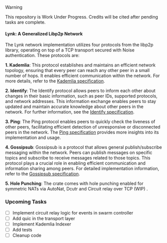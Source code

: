 > [!WARNING]
> This repository is Work Under Progress.
> Credits will be cited after pending tasks are complete.

#### Lynk: A Generalized Libp2p Network

The Lynk network implementation utilizes four protocols from the libp2p library, operating on top of a TCP transport secured with Noise authentication. These protocols are:

**1. Kademlia**: This protocol establishes and maintains an efficient network topology, ensuring that every peer can reach any other peer in a small number of hops. It enables efficient communication within the network. For more details, refer to the [Kademlia specification](https://github.com/libp2p/specs/tree/master/kad-dht).

**2. Identify**: The Identify protocol allows peers to inform each other about changes in their basic information, such as peer IDs, supported protocols, and network addresses. This information exchange enables peers to stay updated and maintain accurate knowledge about other peers in the network. For further information, see the [Identify specification](https://github.com/libp2p/specs/tree/master/identify).

**3. Ping**: The Ping protocol enables peers to quickly check the liveness of other peers, facilitating efficient detection of unresponsive or disconnected peers in the network. The [Ping specification](https://github.com/libp2p/specs/blob/master/ping/ping.md) provides more insights into its implementation and usage.

**4. Gossipsub**: Gossipsub is a protocol that allows general publish/subscribe messaging within the network. Peers can publish messages on specific topics and subscribe to receive messages related to those topics. This protocol plays a crucial role in enabling efficient communication and information sharing among peers. For detailed implementation information, refer to the [Gossipsub specification](https://github.com/libp2p/specs/tree/master/pubsub/gossipsub).

**5. Hole Punching**: The crate comes with hole punching enabled for symmetric NATs via AutoNat, Dcutr and Circuit relay over TCP (WIP) .

### Upcoming Tasks

- [ ] Implement circuit relay logic for events in swarm controller
- [ ] Add quic in the transport layer
- [ ] Implement Kademlia Indexer
- [ ] Add tests
- [ ] Cleanup code
